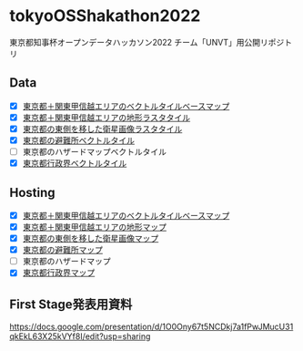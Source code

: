 # tokyoOSShakathon2022
東京都知事杯オープンデータハッカソン2022 チーム「UNVT」用公開リポジトリ

## Data
- [x] [東京都＋関東甲信越エリアのベクトルタイルベースマップ](https://github.com/ShogoHirasawa/kanto_vector_map/tree/main/zxy)
- [x] [東京都＋関東甲信越エリアの地形ラスタタイル](https://github.com/furuhashilab/tokyoOSShakathon2022/tree/main/data/RGB_Elevation)
- [x] [東京都の東側を移した衛星画像ラスタタイル](https://github.com/furuhashilab/tokyoOSShakathon2022/tree/main/data/satellite_image)
- [x] [東京都の避難所ベクトルタイル](https://github.com/furuhashilab/UNVT_for_Tokyo-to)
- [ ] 東京都のハザードマップベクトルタイル
- [x] [東京都行政界ベクトルタイル](https://github.com/furuhashilab/tokyoOSShakathon2022/tree/main/data/administrative_division/zxy)

## Hosting
- [x] [東京都＋関東甲信越エリアのベクトルタイルベースマップ](https://shogohirasawa.github.io/Kanto_basemap/)
- [x] [東京都＋関東甲信越エリアの地形マップ](https://shogohirasawa.github.io/Tokyo_Terrain-map/)
- [x] [東京都の東側を移した衛星画像マップ](https://shogohirasawa.github.io/Tokyo_satellit_map/)
- [x] [東京都の避難所マップ](https://furuhashilab.github.io/UNVT_for_Tokyo-to/)
- [ ] 東京都のハザードマップ
- [x] [東京都行政界マップ](https://shogohirasawa.github.io/Tokyo_Administrative-Boundary-Map/)

## First Stage発表用資料
https://docs.google.com/presentation/d/1O0Ony67t5NCDkj7a1fPwJMucU31qkEkL63X25kVYf8I/edit?usp=sharing

